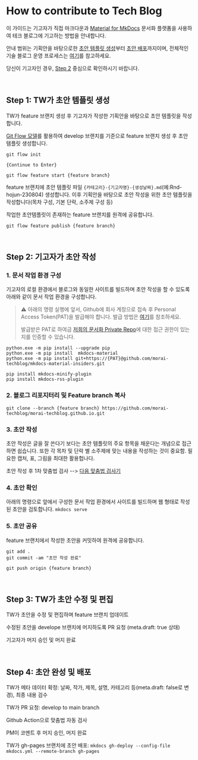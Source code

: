 # How to contribute to Tech Blog

이 가이드는 기고자가 직접 마크다운과 [Material for MkDocs](https://squidfunk.github.io/mkdocs-material/) 문서화 플랫폼을 사용하여 테크 블로그에 기고하는 방법을 안내합니다.

안내 범위는 기획안을 바탕으로한 [초안 템플릿 생성](#step-1-tw가-초안-템플릿-생성)부터 [초안 배포](#4-초안-확인)까지이며, 전체적인 기술 블로그 운영 프로세스는 [여기](https://docs.google.com/presentation/d/1Vj2fPxkv4lRkNK6vzrvJKexuQG6UPk0zQDtRaMcP8vs/edit#slide=id.g25a55c4c35b_0_14)를 참고하세요.

당신이 기고자인 경우, [Step 2](user-content-step-2-기고자가-초안-작성) 중심으로 확인하시기 바랍니다.

<br>

## Step 1: TW가 초안 템플릿 생성
TW가 feature 브랜치 생성 후 기고자가 작성한 기획안을 바탕으로 초안 템플릿을 작성합니다.

[Git Flow 모델](https://danielkummer.github.io/git-flow-cheatsheet/index.ko_KR.html)를 활용하여 develop 브랜치를 기준으로 feature 브랜치 생성 후 초안 템플릿 생성합니다.

```
git flow init

{Continue to Enter}

git flow feature start {feature branch}
```
feature 브랜치에 초안 템플릿 파일 `{카테고리}-{기고자명}-{생성날짜}.md`(예:Rnd-hojun-230804) 생성합니다. 이후 기획안을 바탕으로 초안 작성을 위한 초안 템플릿을 작성합니다(목차 구성, 기본 단락, 소주제 구성 등)

작업한 초안템플릿이 존재하는 feature 브랜치를 원격에 공유합니다.

`git flow feature publish {feature branch}`

<br>

## Step 2: 기고자가 초안 작성 

### 1. 문서 작업 환경 구성
기고자의 로컬 환경에서 블로그와 동일한 사이트를 빌드하며 초안 작성을 할 수 있도록 아래와 같이 문서 작업 환경을 구성합니다.

> ⚠️ 아래의 명령 실행에 앞서, Github에 회사 계정으로 접속 후 Personal Access Token(PAT)을 발급해야 합니다.
> 발급 방법은 [여기](https://docs.github.com/ko/authentication/keeping-your-account-and-data-secure/managing-your-personal-access-tokens#creating-a-personal-access-token-classic)를 참조하세요.
> 
> 발급받은 PAT로 하여금 [저희의 문서화 Private Repo](https://github.com/morai-techblog/mkdocs-material-insiders)에 대한 접근 권한이 있는지를 인증할 수 있습니다.

```
python.exe -m pip install --upgrade pip
python.exe -m pip install  mkdocs-material
python.exe -m pip install git+https://{PAT}@github.com/morai-techblog/mkdocs-material-insiders.git

pip install mkdocs-minify-plugin
pip install mkdocs-rss-plugin
```

### 2. 블로그 리포지터리 및 Feature branch 복사 
`git clone --branch {feature branch} https://github.com/morai-techblog/morai-techblog.github.io.git`

### 3. 초안 작성
초안 작성은 글을 잘 쓴다기 보다는 초안 템플릿의 주요 항목을 채운다는 개념으로 접근하면 쉽습니다.
또한 각 목차 및 단락 별 소주제에 맞는 내용을 작성하는 것이 중요함. 필요한 캡처, 표, 그림을 최대한 활용헙나다.

초안 작성 후 1차 맞춤법 검사 --> [다음 맞춤법 검사기](https://alldic.daum.net/grammar_checker.do)

### 4. 초안 확인
아래의 명령으로 앞에서 구성한 문서 작업 환경에서 사이트를 빌드하며 웹 형태로 작성된 초안을 검토합니다.
`mkdocs serve`
  
### 5. 초안 공유 
feature 브랜치에서 작성한 초안을 커밋하여 원격에 공유합니다.
```
git add .
git commit -am "초안 작성 완료"

git push origin {feature branch}
```
<br>

## Step 3: TW가 초안 수정 및 편집
TW가 초안을 수정 및 편집하며 feature 브랜치 업데이트

수정된 초안을 develope 브랜치에 머지하도록 PR 요청 (meta.draft: true 상태)

기고자가 머지 승인 및 머지 완료

<br>

## Step 4: 초안 완성 및 배포
TW가 메타 데이터 확정: 날짜, 작가, 제목, 설명, 카테고리 등(meta.draft: false로 변경), 최종 내용 검수

TW가 PR 요청: develop to main branch

Github Action으로 맞춤법 자동 검사 

PM이 코멘트 후 머지 승인, 머지 완료

TW가 gh-pages 브랜치에 초안 배포:
`mkdocs gh-deploy --config-file mkdocs.yml --remote-branch gh-pages`







